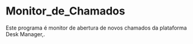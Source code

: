 # Monitor_de_Chamados
 Este programa é monitor de abertura de novos chamados da plataforma Desk Manager,.
